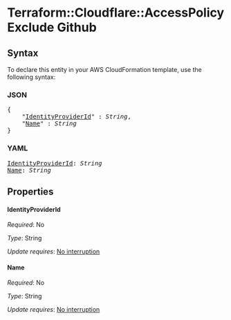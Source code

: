 # Terraform::Cloudflare::AccessPolicy Exclude Github

## Syntax

To declare this entity in your AWS CloudFormation template, use the following syntax:

### JSON

<pre>
{
    "<a href="#identityproviderid" title="IdentityProviderId">IdentityProviderId</a>" : <i>String</i>,
    "<a href="#name" title="Name">Name</a>" : <i>String</i>
}
</pre>

### YAML

<pre>
<a href="#identityproviderid" title="IdentityProviderId">IdentityProviderId</a>: <i>String</i>
<a href="#name" title="Name">Name</a>: <i>String</i>
</pre>

## Properties

#### IdentityProviderId

_Required_: No

_Type_: String

_Update requires_: [No interruption](https://docs.aws.amazon.com/AWSCloudFormation/latest/UserGuide/using-cfn-updating-stacks-update-behaviors.html#update-no-interrupt)

#### Name

_Required_: No

_Type_: String

_Update requires_: [No interruption](https://docs.aws.amazon.com/AWSCloudFormation/latest/UserGuide/using-cfn-updating-stacks-update-behaviors.html#update-no-interrupt)

